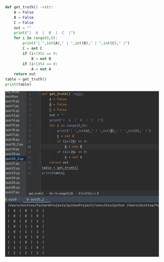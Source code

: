 ```.py
def get_truth() ->str:
    A = False
    B = False
    C = False
    out = ""
    print("|  A  |  B  |  C  |")
    for i in range(0,8):
        print("| ",int(A)," | ",int(B)," | ",int(C)," |")
        C = not C
        if (i+1)%2 == 0:
            B = not B
        if (i+1)%4 == 0:
            A = not A
    return out
table = get_truth()
print(table)
```
![](https://github.com/MeisaChi/unit2_repo/blob/main/Screenshots/quiz20.png)
